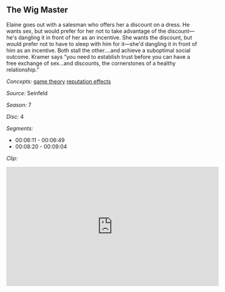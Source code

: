 ## The Wig Master

Elaine goes out with a salesman who offers her a discount on a dress.  He wants sex, but would prefer for her not to take advantage of the discount—he's dangling it in front of her as an incentive.  She wants the discount, but would prefer not to have to sleep with him for it—she'd dangling it in front of him as an incentive. Both stall the other....and achieve a suboptimal social outcome.  Kramer says “you need to establish trust before you can have a free exchange of sex...and discounts, the cornerstones of a healthy relationship.”  

*Concepts:*
[game theory](/concept/game-theory/)
[reputation effects](/concept/reputation-effects/)

*Source:* Seinfeld

*Season:* 7

*Disc:* 4

*Segments:*

 * 00:06:11 - 00:06:49
 * 00:08:20 - 00:09:04

*Clip:*

<iframe width="560" height="315" src="https://criticalcommons.org/embed?m=A5lIsDKuZ" frameborder="0" allowfullscreen></iframe>
